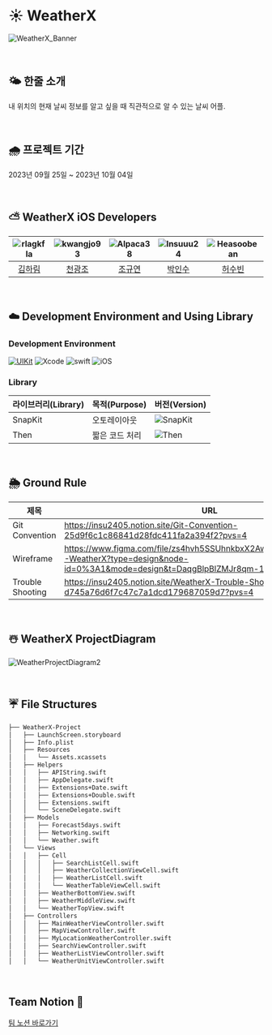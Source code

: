 # ☀️ WeatherX
![WeatherX_Banner](https://github.com/Insuuu24/weatherX/assets/117909631/2b3f4750-d4f3-404c-98cb-94ffe0ba923f)


<br>

## 🌤️ 한줄 소개
내 위치의 현재 날씨 정보를 알고 싶을 때 직관적으로 알 수 있는 날씨 어플.

<br>

## 🌧️ 프로젝트 기간
2023년 09월 25일 ~ 2023년 10월 04일

<br>

## ⛅️ WeatherX iOS Developers
|![rlagkfla](https://avatars.githubusercontent.com/u/51162461?v=4&h=150&w=150)|![kwangjo93](https://avatars.githubusercontent.com/u/125628009?v=4&h=150&w=150)|![Alpaca38](https://avatars.githubusercontent.com/u/137505484?v=4&h=150&w=150)|![Insuuu24](https://avatars.githubusercontent.com/u/117909631?v=4&h=150&w=150)|![Heasoobean](https://avatars.githubusercontent.com/u/132876412?v=4&h=150&w=150)|
|:---:|:---:|:---:|:---:|:---:|
|[김하림](https://github.com/rlagkfla)|[천광조](https://github.com/kwangjo93)|[조규연](https://github.com/Alpaca38)|[박인수](https://github.com/Insuuu24)|[허수빈](https://github.com/Heasoobean)|

<br>

## ☁️ Development Environment and Using Library
### Development Environment

[![UIKit](https://img.shields.io/badge/UIKit-iOS-black.svg?style=square)](https://swift.org) ![Xcode](https://img.shields.io/badge/Xcode-15.0-blue) ![swift](https://img.shields.io/badge/swift-5.9.0-orange) ![iOS](https://img.shields.io/badge/iOS-15.0-yellow)

### Library

| 라이브러리(Library) | 목적(Purpose)            | 버전(Version)                                                |
| ------------------- | ------------------------ | ------------------------------------------------------------ |
| SnapKit             | 오토레이아웃             | ![SnapKit](https://img.shields.io/badge/SnapKit-5.6.0-skyblue) |
| Then                | 짧은 코드 처리           | ![Then](https://img.shields.io/badge/Then-3.0.0-white) |

<br>

## 🌦️ Ground Rule
| 제목 | URL                                                                                          |
| ---- | -------------------------------------------------------------------------------------------- |
| Git Convention| https://insu2405.notion.site/Git-Convention-25d9f6c1c86841d28fdc411fa2a394f2?pvs=4 |
| Wireframe | https://www.figma.com/file/zs4hvh5SSUhnkbxX2AwcxB/17%EC%A1%B0-WeatherX?type=design&node-id=0%3A1&mode=design&t=DaqgBlpBlZMJr8qm-1 |
|Trouble Shooting| https://insu2405.notion.site/WeatherX-Trouble-Shooting-d745a76d6f7c47c7a1dcd179687059d7?pvs=4 |

<br>

## ☃️ WeatherX ProjectDiagram
![WeatherProjectDiagram2](https://github.com/Insuuu24/weatherX/assets/117909631/c7403e1f-eb99-4406-84e0-72b89e9aa32b)

<br>

## ☔️ File Structures
```bash
├── WeatherX-Project
│   ├── LaunchScreen.storyboard
│   ├── Info.plist
│   ├── Resources
│   │   └── Assets.xcassets
│   ├── Helpers
│   │   ├── APIString.swift
│   │   ├── AppDelegate.swift
│   │   ├── Extensions+Date.swift
│   │   ├── Extensions+Double.swift
│   │   ├── Extensions.swift
│   │   └── SceneDelegate.swift
│   ├── Models
│   │   ├── Forecast5days.swift
│   │   ├── Networking.swift
│   │   └── Weather.swift
│   └── Views
│   │   ├── Cell
│   │   │   ├── SearchListCell.swift
│   │   │   ├── WeatherCollectionViewCell.swift
│   │   │   ├── WeatherListCell.swift
│   │   │   └── WeatherTableViewCell.swift
│   │   ├── WeatherBottomView.swift
│   │   ├── WeatherMiddleView.swift
│   │   └── WeatherTopView.swift
│   ├── Controllers
│   │   ├── MainWeatherViewController.swift
│   │   ├── MapViewController.swift
│   │   ├── MyLocationWeatherController.swift
│   │   ├── SearchViewController.swift
│   │   ├── WeatherListViewController.swift
│   │   └── WeatherUnitViewController.swift
```

<br>

## Team Notion 🔗
[팀 노션 바로가기](https://insu2405.notion.site/17-WeatherX-682080f27dfc4eceaa545ec9227e1842?pvs=4)
